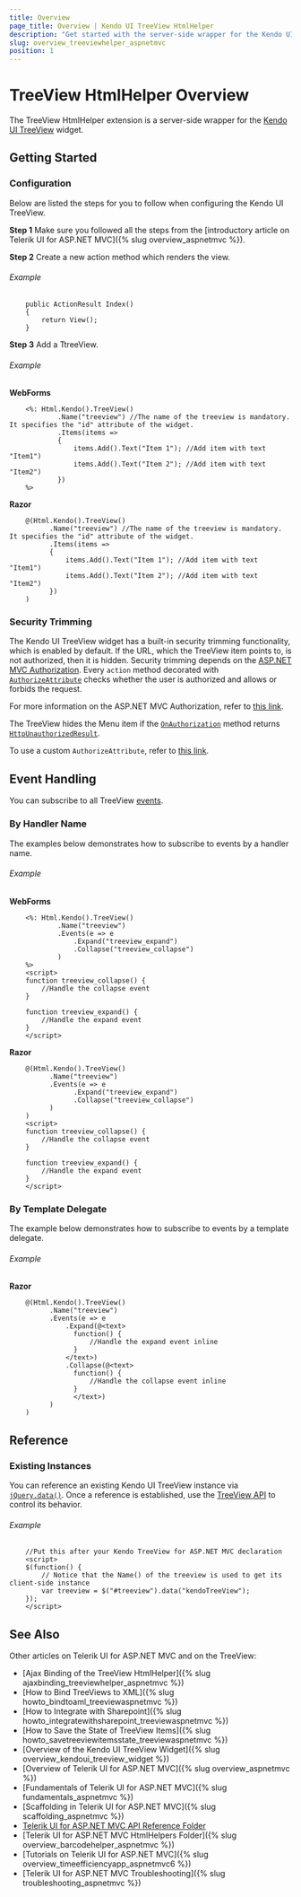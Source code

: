 ```yaml
---
title: Overview
page_title: Overview | Kendo UI TreeView HtmlHelper
description: "Get started with the server-side wrapper for the Kendo UI TreeView widget for ASP.NET MVC."
slug: overview_treeviewhelper_aspnetmvc
position: 1
---
```


# TreeView HtmlHelper Overview

The TreeView HtmlHelper extension is a server-side wrapper for the [Kendo UI TreeView](https://demos.telerik.com/kendo-ui/treeview/index) widget.

## Getting Started

### Configuration

Below are listed the steps for you to follow when configuring the Kendo UI TreeView.

**Step 1** Make sure you followed all the steps from the [introductory article on Telerik UI for ASP.NET MVC]({% slug overview_aspnetmvc %}).

**Step 2** Create a new action method which renders the view.

###### Example

        public ActionResult Index()
        {
            return View();
        }

**Step 3** Add a TtreeView.

###### Example

**WebForms**

        <%: Html.Kendo().TreeView()
                .Name("treeview") //The name of the treeview is mandatory. It specifies the "id" attribute of the widget.
                .Items(items =>
                {
                    items.Add().Text("Item 1"); //Add item with text "Item1")
                    items.Add().Text("Item 2"); //Add item with text "Item2")
                })
        %>

**Razor**

        @(Html.Kendo().TreeView()
              .Name("treeview") //The name of the treeview is mandatory. It specifies the "id" attribute of the widget.
              .Items(items =>
              {
                  items.Add().Text("Item 1"); //Add item with text "Item1")
                  items.Add().Text("Item 2"); //Add item with text "Item2")
              })
        )

### Security Trimming

The Kendo UI TreeView widget has a built-in security trimming functionality, which is enabled by default. If the URL, which the TreeView item points to, is not authorized, then it is hidden. Security trimming depends on the [ASP.NET MVC Authorization](http://www.asp.net/mvc/tutorials/mvc-music-store/mvc-music-store-part-7). Every `action` method decorated with [`AuthorizeAttribute`](http://msdn.microsoft.com/en-us/library/system.web.mvc.authorizeattribute.aspx) checks whether the user is authorized and allows or forbids the request.

For more information on the ASP.NET MVC Authorization, refer to [this link](http://weblogs.asp.net/jgalloway/archive/2011/04/28/looking-at-how-asp-net-mvc-authorize-interacts-with-asp-net-forms-authorization.aspx).

The TreeView hides the Menu item if the [`OnAuthorization`](http://msdn.microsoft.com/en-us/library/system.web.mvc.authorizeattribute.onauthorization.aspx) method returns
[`HttpUnauthorizedResult`](http://msdn.microsoft.com/en-us/library/system.web.mvc.httpunauthorizedresult.aspx).

To use a custom `AuthorizeAttribute`, refer to [this link](https://github.com/telerik/kendo-examples-asp-net-mvc/tree/master/kendo-menu-with-custom-authorization-attribute).

## Event Handling

You can subscribe to all TreeView [events](/api/javascript/ui/treeview#events).

### By Handler Name

The examples below demonstrates how to subscribe to events by a handler name.

###### Example

**WebForms**

        <%: Html.Kendo().TreeView()
                .Name("treeview")
                .Events(e => e
                    .Expand("treeview_expand")
                    .Collapse("treeview_collapse")
                )
        %>
        <script>
        function treeview_collapse() {
            //Handle the collapse event
        }

        function treeview_expand() {
            //Handle the expand event
        }
        </script>

**Razor**

        @(Html.Kendo().TreeView()
              .Name("treeview")
              .Events(e => e
                    .Expand("treeview_expand")
                    .Collapse("treeview_collapse")
              )
        )
        <script>
        function treeview_collapse() {
            //Handle the collapse event
        }

        function treeview_expand() {
            //Handle the expand event
        }
        </script>

### By Template Delegate

The example below demonstrates how to subscribe to events by a template delegate.

###### Example

**Razor**

        @(Html.Kendo().TreeView()
              .Name("treeview")
              .Events(e => e
                  .Expand(@<text>
                    function() {
                        //Handle the expand event inline
                    }
                  </text>)
                  .Collapse(@<text>
                    function() {
                        //Handle the collapse event inline
                    }
                    </text>)
              )
        )

## Reference

### Existing Instances

You can reference an existing Kendo UI TreeView instance via [`jQuery.data()`](http://api.jquery.com/jQuery.data/). Once a reference is established, use the [TreeView API](/api/javascript/ui/treeview#methods) to control its behavior.

###### Example

        //Put this after your Kendo TreeView for ASP.NET MVC declaration
        <script>
        $(function() {
            // Notice that the Name() of the treeview is used to get its client-side instance
            var treeview = $("#treeview").data("kendoTreeView");
        });
        </script>

## See Also

Other articles on Telerik UI for ASP.NET MVC and on the TreeView:

* [Ajax Binding of the TreeView HtmlHelper]({% slug ajaxbinding_treeviewhelper_aspnetmvc %})
* [How to Bind TreeViews to XML]({% slug howto_bindtoaml_treeviewaspnetmvc %})
* [How to Integrate with Sharepoint]({% slug howto_integratewithsharepoint_treeviewaspnetmvc %})
* [How to Save the State of TreeView Items]({% slug howto_savetreeviewitemsstate_treeviewaspnetmvc %})
* [Overview of the Kendo UI TreeView Widget]({% slug overview_kendoui_treeview_widget %})
* [Overview of Telerik UI for ASP.NET MVC]({% slug overview_aspnetmvc %})
* [Fundamentals of Telerik UI for ASP.NET MVC]({% slug fundamentals_aspnetmvc %})
* [Scaffolding in Telerik UI for ASP.NET MVC]({% slug scaffolding_aspnetmvc %})
* [Telerik UI for ASP.NET MVC API Reference Folder](/api/aspnet-mvc/Kendo.Mvc/AggregateFunction)
* [Telerik UI for ASP.NET MVC HtmlHelpers Folder]({% slug overview_barcodehelper_aspnetmvc %})
* [Tutorials on Telerik UI for ASP.NET MVC]({% slug overview_timeefficiencyapp_aspnetmvc6 %})
* [Telerik UI for ASP.NET MVC Troubleshooting]({% slug troubleshooting_aspnetmvc %})
